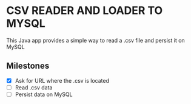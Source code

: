 # CSV READER AND LOADER TO MYSQL

This Java app provides a simple way to read a .csv file and persist it on MySQL

## Milestones

- [x] Ask for URL where the .csv is located
- [ ] Read .csv data
- [ ] Persist data on MySQL
